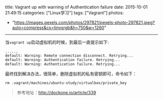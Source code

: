 title: Vagrant up with warning of Authentication failure
date: 2015-10-01 21:49:15
categories: ["Linux学习"]
tags: ["Vagrant"]
photos:
  - "https://images.pexels.com/photos/297821/pexels-photo-297821.jpeg?auto=compress&cs=tinysrgb&h=750&w=1260"
---
当`vagrant up`启动虚拟机的时候，到最后一直提示如下:

```
......
default: Warning: Remote connection disconnect. Retrying...
default: Warning: Authentication failure. Retrying...
default: Warning: Authentication failure. Retrying...
```

最终找到解决办法，很简单，删除虚拟机的私有密钥即可，命令如下：

```
rm .vagrant/machines/ubuntu-study/virtualbox/private_key
```

> 参考地址：http://dockone.io/article/339
